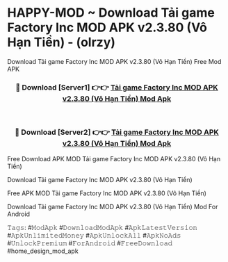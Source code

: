 # HAPPY-MOD ~ Download Tải game Factory Inc MOD APK v2.3.80 (Vô Hạn Tiền) - (olrzy)
Download Tải game Factory Inc MOD APK v2.3.80 (Vô Hạn Tiền) Free Mod APK

<div align="center">
<h3>🔴 Download [Server1] 👉👉 <a href="https://apk-comot.site?title=Tải_game_Factory_Inc_MOD_APK_v2.3.80_(Vô_Hạn_Tiền)">Tải game Factory Inc MOD APK v2.3.80 (Vô Hạn Tiền) Mod Apk</a></h3><br>

<h3>🔴 Download [Server2] 👉👉 <a href="https://apk-comot.site?title=Tải_game_Factory_Inc_MOD_APK_v2.3.80_(Vô_Hạn_Tiền)">Tải game Factory Inc MOD APK v2.3.80 (Vô Hạn Tiền) Mod Apk</a></h3>
</div>


Free Download APK MOD Tải game Factory Inc MOD APK v2.3.80 (Vô Hạn Tiền)

Download Tải game Factory Inc MOD APK v2.3.80 (Vô Hạn Tiền) 

Free APK MOD Tải game Factory Inc MOD APK v2.3.80 (Vô Hạn Tiền) 

Download Tải game Factory Inc MOD APK v2.3.80 (Vô Hạn Tiền) Mod For Android

𝚃𝚊𝚐𝚜: #𝙼𝚘𝚍𝙰𝚙𝚔 #𝙳𝚘𝚠𝚗𝚕𝚘𝚊𝚍𝙼𝚘𝚍𝙰𝚙𝚔 #𝙰𝚙𝚔𝙻𝚊𝚝𝚎𝚜𝚝𝚅𝚎𝚛𝚜𝚒𝚘𝚗 #𝙰𝚙𝚔𝚄𝚗𝚕𝚒𝚖𝚒𝚝𝚎𝚍𝙼𝚘𝚗𝚎𝚢 #𝙰𝚙𝚔𝚄𝚗𝚕𝚘𝚌𝚔𝙰𝚕𝚕 #𝙰𝚙𝚔𝙽𝚘𝙰𝚍𝚜 #𝚄𝚗𝚕𝚘𝚌𝚔𝙿𝚛𝚎𝚖𝚒𝚞𝚖 #𝙵𝚘𝚛𝙰𝚗𝚍𝚛𝚘𝚒𝚍 #𝙵𝚛𝚎𝚎𝙳𝚘𝚠𝚗𝚕𝚘𝚊𝚍 #home_design_mod_apk